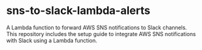 # sns-to-slack-lambda-alerts
A Lambda function to forward AWS SNS notifications to Slack channels. This repository includes the setup guide to integrate AWS SNS notifications with Slack using a Lambda function.
